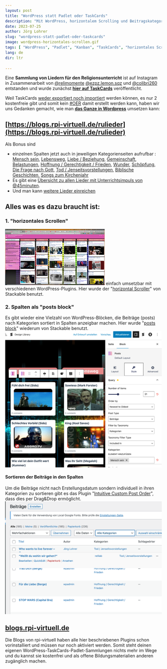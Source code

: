 ```yaml
---
layout: post
title: "WordPress statt Padlet oder TaskCards"
description: "Mit WordPress, horizontalem Scrolling und Beitragskategorien Sammlungen im Kanban-Style erstellen"
date: 2023-07-25
author: Jörg Lohrer
slug: "wordpress-statt-padlet-oder-taskcards"
image: wordpress-horizontales-scrollen.gif
tags: [ "WordPress", "Padlet", "Kanban", "TaskCards", "horizontales Scrollen" ] 
lang: de
dir: ltr

---
```


Eine **Sammlung von Liedern für den Religionsunterricht** ist auf Instagram in Zusammenarbeit von [@relimomente](https://www.instagram.com/relimomente/) [@ezpz.lemon.sqz](https://www.instagram.com/ezpz.lemon.sqz) und [@colibri260](https://www.instagram.com/colibri260) entstanden und wurde zunächst **[hier auf TaskCards](https://www.taskcards.de/#/board/16af7347-ec26-468e-a093-34549dd2dae3/view)** veröffentlicht.

Weil TaskCards  [weder exportiert noch importiert](https://twitter.com/TaskCards_/status/1678706884323205122) werden können, es nur 2 kostenfreie gibt und somit kein [#OER](https://open-educational-resources.de/5rs-auf-deutsch/) damit erstellt werden kann, haben wir uns Gedanken gemacht, wie man **[das Ganze in Wordpress](https://blogs.rpi-virtuell.de/rulieder)** umsetzen kann: 

## [https://blogs.rpi-virtuell.de/rulieder](https://blogs.rpi-virtuell.de/rulieder)


Als Bonus sind 
+ einzelnen Spalten jetzt auch in jeweiligen Kategorienseiten aufrufbar : 
[Mensch sein](https://blogs.rpi-virtuell.de/rulieder/category/mensch-sein/), [Lebensweg](https://blogs.rpi-virtuell.de/rulieder/category/lebensweg/), [Liebe / Beziehung](https://blogs.rpi-virtuell.de/rulieder/category/liebe-beziehung/), [Gemeinschaft](https://blogs.rpi-virtuell.de/rulieder/category/gemeinschaft/), [Belastungen](https://blogs.rpi-virtuell.de/rulieder/category/belastungen/), [Hoffnung / Gerechtigkeit / Frieden](https://blogs.rpi-virtuell.de/rulieder/category/hoffnung-gerechtigkeit-frieden/), [Wunder](https://blogs.rpi-virtuell.de/rulieder/category/wunder/), [Schöpfung](https://blogs.rpi-virtuell.de/rulieder/category/schoepfung/), [Die Frage nach Gott](https://blogs.rpi-virtuell.de/rulieder/category/die-frage-nach-gott/), [Tod / Jenseitsvorstellungen](https://blogs.rpi-virtuell.de/rulieder/category/tod-jenseits/), [Biblische Geschichten](https://blogs.rpi-virtuell.de/rulieder/category/biblische-geschichten/), [Songs zum Kirchenjahr](https://blogs.rpi-virtuell.de/rulieder/category/songs-zum-kirchenjahr/)
+ Es gibt eine [Übersicht zu allen Lieder mit Unterrichtsimpuls von @45minuten](https://blogs.rpi-virtuell.de/rulieder/tag/45minuten/).
+ Und man kann [weitere Lieder einreichen](https://blogs.rpi-virtuell.de/rulieder/beitrag-einreichen/)

## Alles was es dazu braucht ist:
### 1. "horizontales Scrollen"
![](wordpress-horizontales-scrollen.gif)
einfach umsetzbar mit verschiedenen WordPress-Plugins. 
Hier wurde der "[horizontal Scroller](https://docs.wpstackable.com/article/502-how-to-use-the-horizontal-scroller)" von Stackable benutzt.


### 2. Spalten als "posts block"
Es gibt wieder eine Vielzahl von WordPress-Blöcken, die Beiträge (posts) nach Kategorien sortiert in Spalten anzeigbar machen. Hier wurde "[posts block](https://docs.wpstackable.com/article/492-how-to-use-the-posts-block)" wiederum von Stackable benutzt.
![](spalten-als-posts-block.png)


#### Sortieren der Beiträge in den Spalten
Um die Beiträge nicht nach Erstellungsdatum sondern individuell in ihren Kategorien zu sortieren gibt es das Plugin "[Intuitive Custom Post Order](https://de.wordpress.org/plugins/intuitive-custom-post-order/)", dass dies per Drag&Drop ermöglicht. 
![](posts-per-drag-and-drop-sortieren.png)

## [blogs.rpi-virtuell.de](https://blogs.rpi-virtuell.de)
Die Blogs von rpi-virtuell haben alle hier beschriebenen Plugins schon vorinstalliert und müssen nur noch aktiviert werden. Somit steht deinen eigenen WordPress-TaskCards-Padlet-Sammlungen nichts mehr im Wege und du kannst sie kostenfrei und als offene Bildungsmaterialien anderen zugänglich machen.